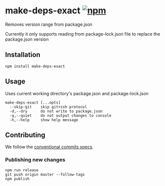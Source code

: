 # make-deps-exact [![npm](https://img.shields.io/npm/v/make-deps-exact)](https://www.npmjs.com/package/make-deps-exact)

Removes version range from package.json

Currently it only supports reading from package-lock.json file to replace the package.json version

## Installation

```shell
npm install make-deps-exact
```

## Usage

Uses current working directory's package.json and package-lock.json

```
make-deps-exact [...opts]
  --skip-git    skip git+ssh protocol
  -d,--dry      do not write to package.json
  -q,--quiet    do not output changes to console
  -h,--help     show help message
```

## Contributing

We follow the [conventional commits specs](https://www.conventionalcommits.org/en/v1.0.0/).

### Publishing new changes

```shell
npm run release
git push origin master --follow-tags
npm publish
```
